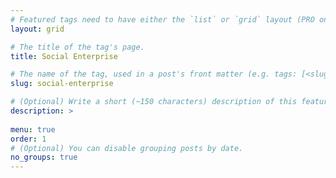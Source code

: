 ```yaml
---
# Featured tags need to have either the `list` or `grid` layout (PRO only).
layout: grid

# The title of the tag's page.
title: Social Enterprise

# The name of the tag, used in a post's front matter (e.g. tags: [<slug>]).
slug: social-enterprise

# (Optional) Write a short (~150 characters) description of this featured tag.
description: >
 
menu: true
order: 1
# (Optional) You can disable grouping posts by date.
no_groups: true
---
```

